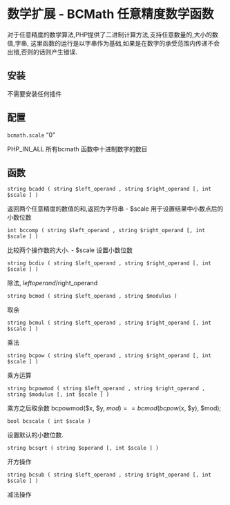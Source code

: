 # 数学扩展 - BCMath 任意精度数学函数

对于任意精度的数学算法,PHP提供了二进制计算方法,支持任意数量的,大小的数值,字串, 这里函数的运行是以字串作为基础,如果是在数字的承受范围内传递不会出错,否则的话则产生错误.

## 安装

不需要安装任何插件

## 配置

`bcmath.scale` “0”

PHP_INI_ALL 所有bcmath 函数中十进制数字的数目

## 函数

`string bcadd ( string $left_operand , string $right_operand [, int $scale ] )`

返回两个任意精度的数值的和,返回为字符串 - $scale 用于设置结果中小数点后的小数位数

`int bccomp ( string $left_operand , string $right_operand [, int $scale ] )`

比较两个操作数的大小. - $scale 设置小数位数

`string bcdiv ( string $left_operand , string $right_operand [, int $scale ] )`

除法, *leftoperand*/right_operand

`string bcmod ( string $left_operand , string $modulus )`

取余

`string bcmul ( string $left_operand , string $right_operand [, int $scale ] )`

乘法

`string bcpow ( string $left_operand , string $right_operand [, int $scale ] )`

乘方运算

`string bcpowmod ( string $left_operand , string $right_operand , string $modulus [, int $scale ] )`

乘方之后取余数 bcpowmod($x, $y, *mod*) =  = *bcmod*(*bcpow*(x, $y), $mod);

`bool bcscale ( int $scale )`

设置默认的小数位数.

`string bcsqrt ( string $operand [, int $scale ] )`

开方操作

`string bcsub ( string $left_operand , string $right_operand [, int $scale ] )`

减法操作